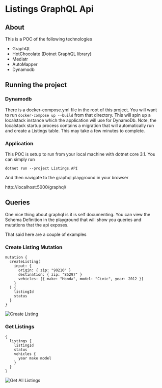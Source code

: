 # Listings GraphQL Api

## About

This is a POC of the following technologies

* GraphQL
* HotChocolate (Dotnet GraphQL library)
* Mediatr
* AutoMapper
* Dynamodb

## Running the project

### Dynamodb

There is a docker-compose.yml file in the root of this project. You will want to run `docker-compose up --build` from that directory.
This will spin up a localstack instance which the application will use for DynamoDb. Note, the localstack startup process contains
a migration that will automatically run and create a Listings table. This may take a few minutes to complete.

### Application

This POC is setup to run from your local machine with dotnet core 3.1. You can simply run  

```dotnet run --project Listings.API```

And then navigate to the graphql playground in your browser

http://localhost:5000/graphql/

## Queries

One nice thing about graphql is it is self documenting. You can view the Schema Definition in the playground that will show you 
queries and mutations that the api exposes.

That said here are a couple of examples

### Create Listing Mutation

```
mutation {
  createListing(
    input: {
      origin: { zip: "90210" }
      destination: { zip: "85297" }
      vehicles: [{ make: "Honda", model: "Civic", year: 2012 }]
    }
  ) {
    listingId
    status
  }
}
```

![Create Listing](./Screenshots/create-listing.png)

### Get Listings

```
{
  listings {
    listingId
    status
    vehicles {
      year make model
    }
  }
}
```

![Get All Listings](./Screenshots/get-listings.png)